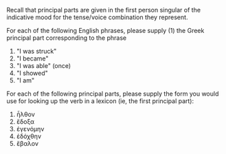 
Recall that principal parts are given in the first person singular of the indicative mood for the tense/voice combination they represent.

For each of the following English phrases, please supply (1) the Greek principal part corresponding to the phrase

1. "I was struck"
2. "I became"
3. "I was able" (once)
4. "I showed"
5. "I am"

For each of the following principal parts, please supply the form you would use for looking up the verb in a lexicon (ie, the first principal part):

 
1. ἦλθον
2. ἔδοξα
3. ἐγενόμην
4. ἐδόχθην
5. ἔβαλον
